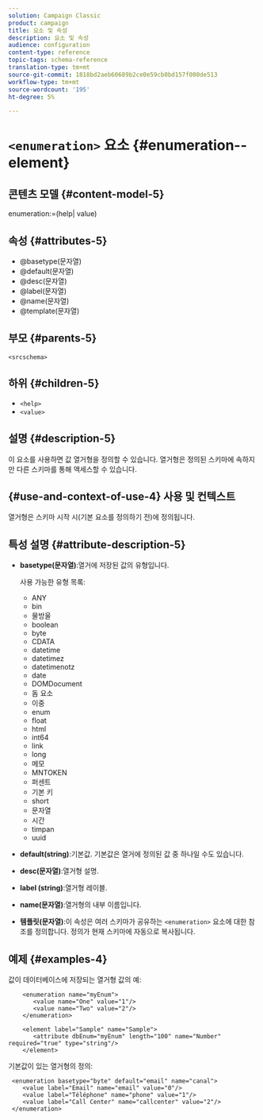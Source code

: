```yaml
---
solution: Campaign Classic
product: campaign
title: 요소 및 속성
description: 요소 및 속성
audience: configuration
content-type: reference
topic-tags: schema-reference
translation-type: tm+mt
source-git-commit: 1818bd2aeb60689b2ce0e59cb0bd157f000de513
workflow-type: tm+mt
source-wordcount: '195'
ht-degree: 5%

---
```



# `<enumeration>` 요소  {#enumeration--element}

## 콘텐츠 모델 {#content-model-5}

enumeration:=(help| value)

## 속성 {#attributes-5}

* @basetype(문자열)
* @default(문자열)
* @desc(문자열)
* @label(문자열)
* @name(문자열)
* @template(문자열)

## 부모 {#parents-5}

`<srcschema>`

## 하위 {#children-5}

* `<help>`
* `<value>`

## 설명 {#description-5}

이 요소를 사용하면 값 열거형을 정의할 수 있습니다. 열거형은 정의된 스키마에 속하지만 다른 스키마를 통해 액세스할 수 있습니다.

## {#use-and-context-of-use-4} 사용 및 컨텍스트

열거형은 스키마 시작 시(기본 요소를 정의하기 전)에 정의됩니다.

## 특성 설명 {#attribute-description-5}

* **basetype(문자열)**:열거에 저장된 값의 유형입니다.

   사용 가능한 유형 목록:

   * ANY
   * bin
   * 물방울
   * boolean
   * byte
   * CDATA
   * datetime
   * datetimez
   * datetimenotz
   * date
   * DOMDocument
   * 돔 요소
   * 이중
   * enum
   * float
   * html
   * int64
   * link
   * long
   * 메모
   * MNTOKEN
   * 퍼센트
   * 기본 키
   * short
   * 문자열
   * 시간
   * timpan
   * uuid

* **default(string)**:기본값. 기본값은 열거에 정의된 값 중 하나일 수도 있습니다.
* **desc(문자열)**:열거형 설명.
* **label (string)**:열거형 레이블.
* **name(문자열)**:열거형의 내부 이름입니다.
* **템플릿(문자열)**:이 속성은 여러 스키마가 공유하는  `<enumeration>` 요소에 대한 참조를 정의합니다. 정의가 현재 스키마에 자동으로 복사됩니다.

## 예제 {#examples-4}

값이 데이터베이스에 저장되는 열거형 값의 예:

```
    <enumeration name="myEnum">
       <value name="One" value="1"/>
       <value name="Two" value="2"/>
    </enumeration>

    <element label="Sample" name="Sample">
       <attribute dbEnum="myEnum" length="100" name="Number" required="true" type="string"/>
    </element>
```

기본값이 있는 열거형의 정의:

```
 <enumeration basetype="byte" default="email" name="canal">
    <value label="Email" name="email" value="0"/> 
    <value label="Téléphone" name="phone" value="1"/>
    <value label="Call Center" name="callcenter" value="2"/>
 </enumeration>
```
